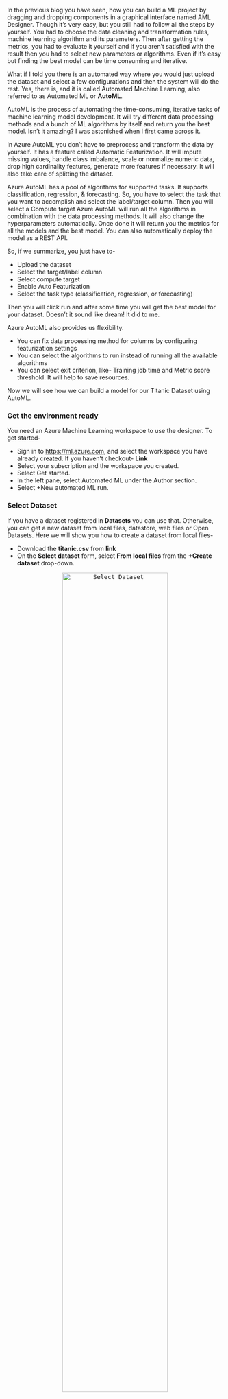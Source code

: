 
In the previous blog you have seen, how you can build a ML project by dragging and dropping components in a graphical interface named AML Designer. Though it’s very easy, but you still had to follow all the steps by yourself. You had to choose the data cleaning and transformation rules, machine learning algorithm and its parameters. Then after getting the metrics, you had to evaluate it yourself and if you aren’t satisfied with the result then you had to select new parameters or algorithms. Even if it’s easy but finding the best model can be time consuming and iterative. 

What if I told you there is an automated way where you would just upload the dataset and select a few configurations and then the system will do the rest. Yes, there is, and it is called Automated Machine Learning, also referred to as Automated ML or **AutoML**.

AutoML is the process of automating the time-consuming, iterative tasks of machine learning model development. It will try different data processing methods and a bunch of ML algorithms by itself and return you the best model. Isn’t it amazing? I was astonished when I first came across it. 

In Azure AutoML you don’t have to preprocess and transform the data by yourself. It has a feature called Automatic Featurization. It will impute missing values, handle class imbalance, scale or normalize numeric data, drop high cardinality features, generate more features if necessary. It will also take care of splitting the dataset. 

Azure AutoML has a pool of algorithms for supported tasks. It supports classification, regression, & forecasting. So, you have to select the task that you want to accomplish and select the label/target column. Then you will select a Compute target  Azure AutoML will run all the algorithms in combination with the data processing methods. It will also change the hyperparameters automatically. Once done it will return you the metrics for all the models and the best model. You can also automatically deploy the model as a REST API. 

So, if we summarize, you just have to-
- Upload the dataset
- Select the target/label column
- Select compute target
- Enable Auto Featurization
- Select the task type (classification, regression, or forecasting)

Then you will click run and after some time you will get the best model for your dataset. Doesn’t it sound like dream! It did to me. 

Azure AutoML also provides us flexibility. 
-	You can fix data processing method for columns by configuring featurization settings
-	You can select the algorithms to run instead of running all the available algorithms
-	You can select exit criterion, like- Training job time and Metric score threshold. It will help to save resources. 

Now we will see how we can build a model for our Titanic Dataset using AutoML.
### Get the environment ready
You need an Azure Machine Learning workspace to use the designer. To get started-
-	Sign in to https://ml.azure.com, and select the workspace you have already created. If you haven’t checkout- **Link**
-	Select your subscription and the workspace you created.
-	Select Get started.
-	In the left pane, select Automated ML under the Author section.
-	Select +New automated ML run.

### Select Dataset
If you have a dataset registered in **Datasets** you can use that. Otherwise, you can get a new dataset from local files, datastore, web files or Open Datasets. Here we will show you how to create a dataset from local files-
-	Download the **titanic.csv** from **link**
-	On the **Select dataset** form, select **From local files** from the **+Create dataset** drop-down.
<p align='center'>    <kbd> <img alt='Select Dataset'  width=70% src='https://user-images.githubusercontent.com/40586752/160261606-564cc6be-c4c5-4233-bcf5-1190fc7c7161.png' > </kbd>  </p>

-	On the **Basic info** form, and enter ‘Titanic Dataset’ as name.
<p align='center'>    <kbd> <img alt='Basic Info'  width=70% src='https://user-images.githubusercontent.com/40586752/160261607-1d740cab-8687-48bc-9644-e1f0f40d757a.png' > </kbd>  </p>

-	Select **Next** on the bottom left.
-	On the **Datastore and file selection** form, select the default datastore that was automatically set up during your workspace creation, **workspaceblobstore (Azure Blob Storage)**. 
<p align='center'>    <kbd> <img alt='Pipeline'  width=70% src='https://user-images.githubusercontent.com/40586752/160261609-f511109f-8d8c-48d1-ac00-93793376da9b.png' > </kbd>  </p>

-	Select **Browse files** from the **Browse** drop-down and choose the **titanic.csv** file on your local computer.
-	Select **Next**
-	On the **Settings and preview** form, Select **Next** if you don’t have any changes. It will look like this-


<p align='center'>    <kbd> <img alt='Settings and preview'  width=70%  src='https://user-images.githubusercontent.com/40586752/160261612-51be1615-a6db-4fb9-9a47-d5d5bb48bc19.png' > </kbd>  </p>

-	On the **Schema** form, you can ignore any columns if you want. Here we decided not to include **PassengerId** and **Name** column by toggling the button in **Include** column. You can also change data types here. Once done select **Next**.
<p align='center'>    <kbd> <img alt='Schema'  width=70% src='https://user-images.githubusercontent.com/40586752/160261614-f78e7bed-f896-46f7-9b4f-bd82d5d6b6e1.png' > </kbd>  </p>

-	On the **Confirm details** form, verify the information matches what was previously populated on the **Basic info** and **Settings and preview** forms.
<p align='center'>    <kbd> <img alt='Confirm Details'  width=70% src='https://user-images.githubusercontent.com/40586752/160261616-a3fb718e-f786-441e-ad74-58c67880320b.png' > </kbd>  </p>

-	Select **Create** to complete the creation of your dataset.
-	Once the dataset is created you will be on **Select dataset** form. It may take some time for the dataset list to be updated. Click refresh after very few seconds until it appears on the list.
-	Select your dataset once it appears in the list and then select **Next**.


 ### Configure Run
Now you have to set up your compute target and select the column in your data that you want your model to predict.
In the **Configure Run** form-
-	Select **Create new** under **Experiment name**
-	Enter ‘TitanicSurvialPrediction’ as **New experiment name**
-	Select **Servived** from the **Target column** drop-down menu.
-	Select **Compute Instance** from **Select compute type** drop-down
 <p align='center'>    <kbd> <img alt='Configure Run'  width=70% src='https://user-images.githubusercontent.com/40586752/160261618-e671e17b-bae6-4a46-b4fb-d04698b09b45.png' > </kbd>  </p>

-	Select **+ New** to create a new compute instance
-	 In the **Create compute Instance** form, select a virtual machine from the recommended list. We have selected **Standard_DS11_v2** as our dataset is very small. Now click **Create**. It will take a couple of minutes to complete.
<p align='center'>    <kbd> <img alt='Create Compute Instance'  width=70% src='https://user-images.githubusercontent.com/40586752/160261620-46d2791a-1356-4615-a586-c6d4ee8d75a6.png' > </kbd>  </p>

-	 After creation, select your new compute target from the drop-down list and Select **Next**


### Select task and settings
Here you have to select the task type for the experiment and additional configuration and featurization settings. Our task is a classification task, so select **Classification** in the **Select task and settings** form. Now you can click **Next** but we want to play with and additional configuration and featurization settings.

<p align='center'>    <kbd> <img alt='Select task and settings'  width=70% src='https://user-images.githubusercontent.com/40586752/160261626-22086ae5-0bd0-4361-a11c-abaafbfc84a7.png'> </kbd>  </p>

-	Select **View featurization settings**
<p align='center'>    <kbd> <img alt='featurization settings'  width=70% src='https://user-images.githubusercontent.com/40586752/160261627-d9c0111a-dc3a-478a-af39-e4da16d14909.png'> </kbd>  </p>

-	In the **Featurization** form, we can exclude columns, change feature type and imputation method. 

-	We have excluded Ticket, Fare, Cabin and Embarked columns. You have also selected feature type for some columns. You can see the changes in below-
 
-	Click **Save**


In additional configuration. we can change **Primary Metric**, select allowed or blocked models and set **Exit criterion**.
-	Select **View additional configuration settings**
-	Select **Accuracy** as primary metric from **Primary Metric**
-	Unselect **Use all supported models**
-	In **Allowed models**, we can select the models we want to try. We have selected Logistic Regression, Decision Tree, XGBBoostClassifier, KNN, SVM.
-	In **Exit criterion** set ** Training job time (hours)** to **0.5** and ** Metric score threshold** to **0.95**. Its important to select **Exit Criterion** so that the experiment doesn’t run for a very long time.
 <p align='center'>    <kbd> <img alt='additional configuration settings'  width=70% src='https://user-images.githubusercontent.com/40586752/160261638-c52ae1f1-16e5-4664-b8f0-dc839d46266d.png' > </kbd>  </p>

-	Select **Save**
-	Select **Next** from **Select task and settings** form.


### Validate and Test
In the **Validate and test** form, you can select validation type but it’s optional.  
<p align='center'>    <kbd> <img alt=' Validate and Test'  width=70% src='https://user-images.githubusercontent.com/40586752/160261643-f7b9e3a6-ab8b-441d-bafb-e7310997e967.png' > </kbd>  </p>

Here we have selected **Validation type** to **Train-validation split** and **Percentage validation of data** to **20**. So, it will use 20% entries of our **Titanic Dataset** for testing the model performance.

### Run experiment 
To run your experiment, select **Finish**. The **Run details** screen opens with the **Run status** at the top next to the run number. This status updates as the experiment progresses. Notifications also appear in the top right corner of the studio, to inform you of the status of your experiment.
 

### Explore models

